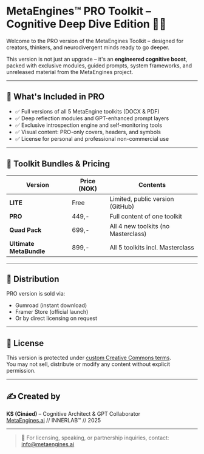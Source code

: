 # MetaEngines™ PRO Toolkit – Cognitive Deep Dive Edition 🧠🔥

Welcome to the PRO version of the MetaEngines Toolkit – designed for creators, thinkers, and neurodivergent minds ready to go deeper.

This version is not just an upgrade – it's an **engineered cognitive boost**, packed with exclusive modules, guided prompts, system frameworks, and unreleased material from the MetaEngines project.

---

## 🚀 What's Included in PRO

- ✅ Full versions of all 5 MetaEngine toolkits (DOCX & PDF)
- ✅ Deep reflection modules and GPT-enhanced prompt layers
- ✅ Exclusive introspection engine and self-monitoring tools
- ✅ Visual content: PRO-only covers, headers, and symbols
- ✅ License for personal and professional non-commercial use

---

## 🧰 Toolkit Bundles & Pricing

| Version               | Price (NOK) | Contents |
|-----------------------|-------------|----------|
| **LITE**              | Free        | Limited, public version (GitHub) |
| **PRO**               | 449,-       | Full content of one toolkit |
| **Quad Pack**         | 699,-       | All 4 new toolkits (no Masterclass) |
| **Ultimate MetaBundle** | 899,-     | All 5 toolkits incl. Masterclass |

---

## 🔐 Distribution

PRO version is sold via:
- Gumroad (instant download)
- Framer Store (official launch)
- Or by direct licensing on request

---

## 📜 License

This version is protected under [custom Creative Commons terms](../LICENSE.md).  
You may not sell, distribute or modify any content without explicit permission.

---

## ✍️ Created by

**KS (Cináed)** – Cognitive Architect & GPT Collaborator  
[MetaEngines.ai](https://metaengines.ai) // INNERLAB™ // 2025

---

> 💬 For licensing, speaking, or partnership inquiries, contact:  
> [info@metaengines.ai](mailto:info@metaengines.ai)

